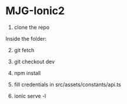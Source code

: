 # MJG-Ionic2

1) clone the repo

Inside the folder:

2) git fetch 

3) git checkout dev

4) npm install

3) fill credentials in src/assets/constants/api.ts

5) ionic serve -l

